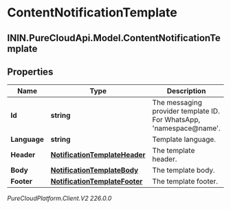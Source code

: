 # ContentNotificationTemplate

## ININ.PureCloudApi.Model.ContentNotificationTemplate

## Properties

|Name | Type | Description | Notes|
|------------ | ------------- | ------------- | -------------|
| **Id** | **string** | The messaging provider template ID. For WhatsApp, &#39;namespace@name&#39;. | [optional] |
| **Language** | **string** | Template language. | [optional] |
| **Header** | [**NotificationTemplateHeader**](NotificationTemplateHeader) | The template header. | [optional] |
| **Body** | [**NotificationTemplateBody**](NotificationTemplateBody) | The template body. | |
| **Footer** | [**NotificationTemplateFooter**](NotificationTemplateFooter) | The template footer. | [optional] |



_PureCloudPlatform.Client.V2 226.0.0_
